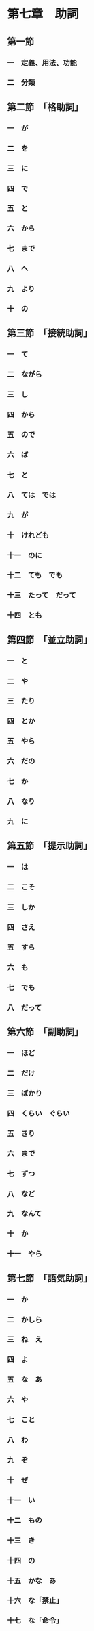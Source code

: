 # 第七章　助詞

## 第一節

### 一　定義、用法、功能
### 二　分類

## 第二節　「格助詞」

### 一　が
### 二　を
### 三　に
### 四　で
### 五　と
### 六　から
### 七　まで
### 八　へ
### 九　より
### 十　の

## 第三節　「接続助詞」

### 一　て
### 二　ながら
### 三　し
### 四　から
### 五　ので
### 六　ば
### 七　と
### 八　ては　では
### 九　が
### 十　けれども
### 十一　のに
### 十二　ても　でも
### 十三　たって　だって
### 十四　とも

## 第四節　「並立助詞」

### 一　と
### 二　や
### 三　たり
### 四　とか
### 五　やら
### 六　だの
### 七　か
### 八　なり
### 九　に

## 第五節　「提示助詞」

### 一　は
### 二　こそ
### 三　しか
### 四　さえ
### 五　すら
### 六　も
### 七　でも
### 八　だって

## 第六節　「副助詞」

### 一　ほど
### 二　だけ
### 三　ばかり
### 四　くらい　ぐらい
### 五　きり
### 六　まで
### 七　ずつ
### 八　など
### 九　なんて
### 十　か
### 十一　やら

## 第七節　「語気助詞」

### 一　か
### 二　かしら
### 三　ね　え
### 四　よ
### 五　な　あ
### 六　や
### 七　こと
### 八　わ
### 九　ぞ
### 十　ぜ
### 十一　い
### 十二　もの
### 十三　き
### 十四　の
### 十五　かな　あ　
### 十六　な「禁止」
### 十七　な「命令」

